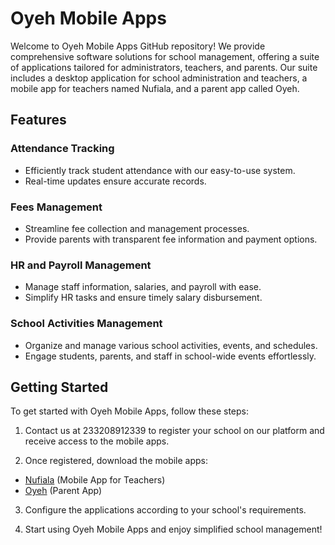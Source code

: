 # Oyeh Mobile Apps

Welcome to Oyeh Mobile Apps GitHub repository! We provide comprehensive software solutions for school management, offering a suite of applications tailored for administrators, teachers, and parents. Our suite includes a desktop application for school administration and teachers, a mobile app for teachers named Nufiala, and a parent app called Oyeh.

## Features

### Attendance Tracking
- Efficiently track student attendance with our easy-to-use system.
- Real-time updates ensure accurate records.

### Fees Management
- Streamline fee collection and management processes.
- Provide parents with transparent fee information and payment options.

### HR and Payroll Management
- Manage staff information, salaries, and payroll with ease.
- Simplify HR tasks and ensure timely salary disbursement.

### School Activities Management
- Organize and manage various school activities, events, and schedules.
- Engage students, parents, and staff in school-wide events effortlessly.

## Getting Started

To get started with Oyeh Mobile Apps, follow these steps:
1. Contact us at 233208912339 to register your school on our platform and receive access to the mobile apps.

2. Once registered, download the mobile apps:
- [Nufiala](#) (Mobile App for Teachers)
- [Oyeh](#) (Parent App)

3. Configure the applications according to your school's requirements.

4. Start using Oyeh Mobile Apps and enjoy simplified school management!
